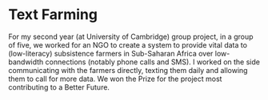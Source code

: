 # Text Farming
For my second year (at University of Cambridge) group project, in a group of five, we worked for an NGO to create a system to provide vital data to (low-literacy) subsistence farmers in Sub-Saharan Africa over low-bandwidth connections (notably phone calls and SMS). I worked on the side communicating with the farmers directly, texting them daily and allowing them to call for more data. We won the Prize for the project most contributing to a Better Future.
